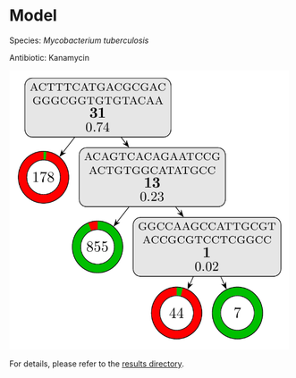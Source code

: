 
# Model

Species: *Mycobacterium tuberculosis*

Antibiotic: Kanamycin

<a href="./model.pdf"><img src="./model.png" width=500 height=500 /></a>

For details, please refer to the [results directory](../../../../../results/cart_b/mycobacterium%20tuberculosis/kanamycin/repeat_7/).


